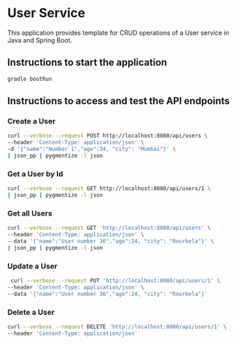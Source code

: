 # User Service

This application provides template for CRUD operations of a User service in Java
and Spring Boot.

## Instructions to start the application

```sh
gradle bootRun
```

## Instructions to access and test the API endpoints

### Create a User

```sh
curl --verbose --request POST http://localhost:8080/api/users \
--header 'Content-Type: application/json' \
-d '{"name":"Number 1","age":34, "city": "Mumbai"}' \
| json_pp | pygmentize -l json
```

### Get a User by Id

```sh
curl --verbose --request GET http://localhost:8080/api/users/1 \
| json_pp | pygmentize -l json
```

### Get all Users

```sh
curl --verbose --request GET 'http://localhost:8080/api/users' \
--header 'Content-Type: application/json' \
--data '{"name":"User number 36","age":24, "city": "Rourkela"}' \
| json_pp | pygmentize -l json
```

### Update a User

```sh
 curl --verbose --request PUT 'http://localhost:8080/api/users/1' \
--header 'Content-Type: application/json' \
--data '{"name":"User number 36","age":24, "city": "Rourkela"}'
```

### Delete a User

```sh
curl --verbose --request DELETE 'http://localhost:8080/api/users/1' \
--header 'Content-Type: application/json'
```

